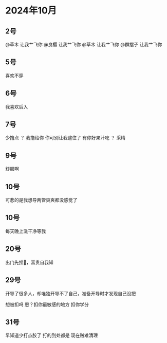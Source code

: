 # 2024年10月

<script setup lang="ts">
import { QTagColors } from 'fake-qq-ui';

</script>

## 2号

<q-window title="我的世界话题群">

<q-text name="良樱" tag="LV100 花飞" :tag-color="QTagColors.blue"
avatar="https://q2.qlogo.cn/headimg_dl?dst_uin=488741813&spec=100" ><a at>@草木</a> 让我艹飞你</q-text>
<q-text name="草木" tag="LV100 青山" :tag-color="QTagColors.blue"
avatar="https://q2.qlogo.cn/headimg_dl?dst_uin=2939004685&spec=100" ><a at>@良樱</a> 让我艹飞你</q-text>
<q-text name="群摆子" tag="LV100 老变态男娘控" :tag-color="QTagColors.purple"
avatar="https://q2.qlogo.cn/headimg_dl?dst_uin=3030376163&spec=100" ><a at>@草木</a> 让我艹飞你</q-text>
<q-text name="草木" tag="LV100 青山" :tag-color="QTagColors.blue"
avatar="https://q2.qlogo.cn/headimg_dl?dst_uin=2939004685&spec=100" ><a at>@群摆子</a> 让我艹飞你</q-text>

</q-window>

## 5号

<q-window title="我的世界话题群">

<q-text name="烂尾鹅" tag="LV81 色批鹅肝" :tag-color="QTagColors.purple"
avatar="https://q2.qlogo.cn/headimg_dl?dst_uin=2117563201&spec=100" >喜欢不穿</q-text>

</q-window>

## 6号

<q-window title="我的世界话题群">

<q-text name="好好学习就能开淫趴" tag="LV100 迅猛受" :tag-color="QTagColors.purple"
avatar="https://q2.qlogo.cn/headimg_dl?dst_uin=3306636756&spec=100" >我喜欢后入</q-text>

</q-window>

## 7号

<q-window title="我的世界话题群">

<q-image name="君羊扌罢子" tag="LV84 男娘控" :tag-color="QTagColors.purple"
avatar="https://q2.qlogo.cn/headimg_dl?dst_uin=3030376163&spec=100" src="/img/2024-10-7-1.gif" ></q-image>
<q-text name="烂尾鹅" tag="LV81 色批鹅肝" :tag-color="QTagColors.purple"
avatar="https://q2.qlogo.cn/headimg_dl?dst_uin=2117563201&spec=100" >少撸点</q-text>
<q-text name="君羊扌罢子" tag="LV84 男娘控" :tag-color="QTagColors.purple"
avatar="https://q2.qlogo.cn/headimg_dl?dst_uin=3136350697&spec=100" >？</q-text>
<q-text name="君羊扌罢子" tag="LV84 男娘控" :tag-color="QTagColors.purple"
avatar="https://q2.qlogo.cn/headimg_dl?dst_uin=3136350697&spec=100" >我撸给你</q-text>
<q-text name="小魔禁黑魔改" tag="LV100 二次元变态" :tag-color="QTagColors.purple"
avatar="https://q2.qlogo.cn/headimg_dl?dst_uin=2358286166&spec=100" >你可别让我逮住了</q-text>
<q-text name="小魔禁黑魔改" tag="LV100 二次元变态" :tag-color="QTagColors.purple"
avatar="https://q2.qlogo.cn/headimg_dl?dst_uin=2358286166&spec=100" >有你好果汁吃</q-text>
<q-text name="君羊扌罢子" tag="LV84 男娘控" :tag-color="QTagColors.purple"
avatar="https://q2.qlogo.cn/headimg_dl?dst_uin=3136350697&spec=100" >？</q-text>
<q-text name="小魔禁黑魔改" tag="LV100 二次元变态" :tag-color="QTagColors.purple"
avatar="https://q2.qlogo.cn/headimg_dl?dst_uin=2358286166&spec=100" >采精</q-text>

</q-window>

## 9号

<q-window title="我的世界话题群">

<q-image name="烂尾鹅" tag="LV81 色批鹅肝" :tag-color="QTagColors.purple"
avatar="https://q2.qlogo.cn/headimg_dl?dst_uin=2117563201&spec=100" src="/img/2024-10-9-1.gif" ></q-image>
<q-text name="君羊扌罢子" tag="LV84 男娘控" :tag-color="QTagColors.purple"
avatar="https://q2.qlogo.cn/headimg_dl?dst_uin=3030376163&spec=100" >舒服啊</q-text>

</q-window>

## 10号

<q-window title="我的世界话题群">

<q-text name="草木" tag="LV100 青山" :tag-color="QTagColors.blue"
avatar="https://q2.qlogo.cn/headimg_dl?dst_uin=2939004685&spec=100" >可悲的是我想导两管爽爽都没感觉了</q-text>

</q-window>

## 10号

<q-window title="我的世界话题群">

<q-text name="烂尾鹅" tag="LV81 色批鹅肝" :tag-color="QTagColors.purple"
avatar="https://q2.qlogo.cn/headimg_dl?dst_uin=2117563201&spec=100" >每天晚上洗干净等我</q-text>

</q-window>

## 20号

<q-window title="我的世界话题群">

<q-text name="群商城新上架了【子豪猫咪形态倒模】" tag="LV100 变态小处男" :tag-color="QTagColors.purple"
avatar="https://q2.qlogo.cn/headimg_dl?dst_uin=2860986565&spec=100" >出门先捏🥚，富贵自我知</q-text>

</q-window>

## 29号

<q-window title="我的世界话题群">

<q-text name="烂尾鹅" tag="LV81 色批鹅肝" :tag-color="QTagColors.purple"
avatar="https://q2.qlogo.cn/headimg_dl?dst_uin=2117563201&spec=100" >
开导了很多人，却唯独开导不了自己，准备开导时才发现自己没把</q-text>

<q-text name="烂尾鹅" tag="LV81 色批鹅肝" :tag-color="QTagColors.purple"
avatar="https://q2.qlogo.cn/headimg_dl?dst_uin=2117563201&spec=100" >想被扣吗 恩？扣你最敏感的地方 扣你学分</q-text>

</q-window>

## 31号


<q-window title="我的世界话题群">

<q-text name="君羊扌罢子" tag="LV89 男娘控" :tag-color="QTagColors.purple"
avatar="https://q2.qlogo.cn/headimg_dl?dst_uin=3136350697&spec=100" >早知道少打点胶了</q-text>
<q-text name="君羊扌罢子" tag="LV89 男娘控" :tag-color="QTagColors.purple"
avatar="https://q2.qlogo.cn/headimg_dl?dst_uin=3136350697&spec=100" >打的到处都是</q-text>
<q-text name="君羊扌罢子" tag="LV89 男娘控" :tag-color="QTagColors.purple"
avatar="https://q2.qlogo.cn/headimg_dl?dst_uin=3136350697&spec=100" >现在贼难清理</q-text>
<q-image name="君羊扌罢子" tag="LV89 男娘控" :tag-color="QTagColors.purple"
avatar="https://q2.qlogo.cn/headimg_dl?dst_uin=3136350697&spec=100" src="/img/2024-10-7-1.gif" ></q-image>

</q-window>
